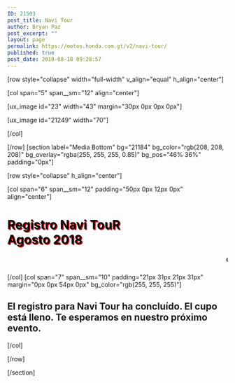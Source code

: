 ```yaml
---
ID: 21503
post_title: Navi Tour
author: Bryan Paz
post_excerpt: ""
layout: page
permalink: https://motos.honda.com.gt/v2/navi-tour/
published: true
post_date: 2018-08-10 09:28:57
---
```

[row style="collapse" width="full-width" v_align="equal" h_align="center"]

[col span="5" span__sm="12" align="center"]

[ux_image id="23" width="43" margin="30px 0px 0px 0px"]

[ux_image id="21249" width="70"]


[/col]

[/row]
[section label="Media Bottom" bg="21184" bg_color="rgb(208, 208, 208)" bg_overlay="rgba(255, 255, 255, 0.85)" bg_pos="46% 36%" padding="0px"]

[row style="collapse" h_align="center"]

[col span="6" span__sm="12" padding="50px 0px 12px 0px" align="center"]

<h1 class="uppercase" style="color: black; text-shadow: 2px 2px #cc0000;">Registro Navi TouR<br />Agosto 2018</h1>
<h5 style="color: black;"><marquee>CUPO LLENO</marquee></h5>

[/col]
[col span="7" span__sm="10" padding="21px 31px 21px 31px" margin="0px 0px 54px 0px" bg_color="rgb(255, 255, 255)"]

<h2>El registro para Navi Tour ha concluído. El cupo está lleno. Te esperamos en nuestro próximo evento. </h2>

[/col]

[/row]

[/section]